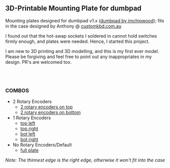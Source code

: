 ## 3D-Printable Mounting Plate for dumbpad
Mounting plates designed for dumbpad v1.x ([dumbpad by imchipwood](https://github.com/imchipwood/dumbpad/)); fits in the case designed by Anthony @ [customkbd.com.au](https://customkbd.com.au/)

I found out that the hot-swap sockets I soldered in cannot hold switches firmly enough, and plates were needed. Hence, I started this project.

I am new to 3D printing and 3D modelling, and this is my first ever model. Please be forgiving and feel free to point out any inappropriates in my design. PR's are welcomed too.

<br/><br/>


### COMBOS
- 2 Rotary Encoders
  - [2 rotary encoders on top](2_top.stl)
  - [2 rotary encoders on bottom](2_bot.stl)
- 1 Rotary Encoders
  - [top left](top_left.stl)
  - [top right](top_right.stl)
  - [bot left](bot_left.stl)
  - [bot right](bot_right.stl)
- No Rotary Encoders/Default
  - [full plate](no_encoders.stl)

*Note: The thinnest edge is the right edge, otherwise it won't fit into the case*